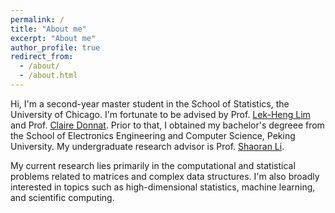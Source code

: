 ```yaml
---
permalink: /
title: "About me"
excerpt: "About me"
author_profile: true
redirect_from: 
  - /about/
  - /about.html
---
```


Hi, I'm a second-year master student in the School of Statistics, the University of Chicago. 
I'm fortunate to be advised by Prof. [Lek-Heng Lim](https://www.stat.uchicago.edu/~lekheng/) and Prof. [Claire Donnat](https://donnate.github.io/). 
Prior to that, I obtained my bachelor's degreee from the School of Electronics Engineering and Computer Science, Peking University. My undergraduate research advisor is Prof. [Shaoran Li](https://lishaoran.com/).

My current research lies primarily in the computational and statistical problems related to matrices and complex data structures. I'm also broadly interested in topics such as high-dimensional statistics, machine learning, and scientific computing.
